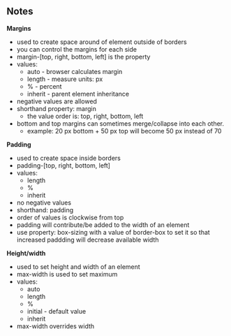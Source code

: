 ## Notes
**Margins**
- used to create space around of element outside of borders
- you can control the margins for each side
- margin-[top, right, bottom, left] is the property
- values: 
    - auto - browser calculates margin
    - length - measure units: px
    - % - percent
    - inherit - parent element inheritance
- negative values are allowed
- shorthand property: margin
    - the value order is: top, right, bottom, left
- bottom and top margins can sometimes merge/collapse into each other. 
    - example: 20 px bottom + 50 px top will become 50 px instead of 70

**Padding**
- used to create space inside borders
- padding-[top, right, bottom, left]
- values:
    - length
    - %
    - inherit
- no negative values
- shorthand: padding
- order of values is clockwise from top 
- padding will contribute/be added to the width of an element
- use property: box-sizing with a value of border-box to set it so that increased paddding will decrease available width

**Height/width**
- used to set height and width of an element
- max-width is used to set maximum
- values:
    - auto
    - length
    - %
    - initial - default value
    - inherit
- max-width overrides width
